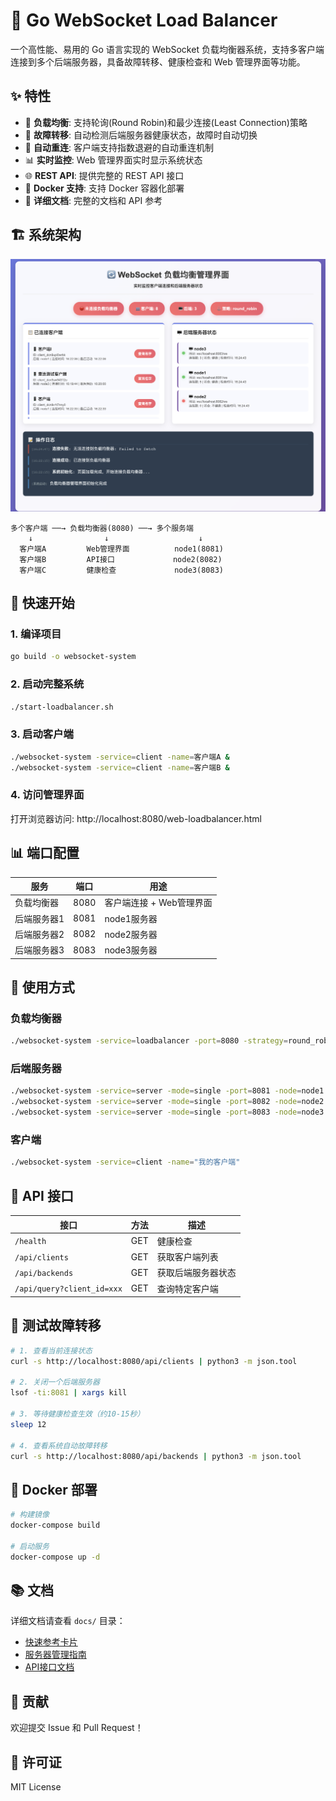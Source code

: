 
# 🚀 Go WebSocket Load Balancer

一个高性能、易用的 Go 语言实现的 WebSocket 负载均衡器系统，支持多客户端连接到多个后端服务器，具备故障转移、健康检查和 Web 管理界面等功能。

## ✨ 特性

- 🔄 **负载均衡**: 支持轮询(Round Robin)和最少连接(Least Connection)策略
- 🔧 **故障转移**: 自动检测后端服务器健康状态，故障时自动切换
- 🔁 **自动重连**: 客户端支持指数退避的自动重连机制
- 📊 **实时监控**: Web 管理界面实时显示系统状态
- 🌐 **REST API**: 提供完整的 REST API 接口
- 🐳 **Docker 支持**: 支持 Docker 容器化部署
- 📝 **详细文档**: 完整的文档和 API 参考

## 🏗️ 系统架构

![系统架构图](docs/image.png)

```
多个客户端 ──→ 负载均衡器(8080) ──→ 多个服务端
    ↓                ↓                    ↓
  客户端A         Web管理界面          node1(8081)
  客户端B         API接口             node2(8082)
  客户端C         健康检查             node3(8083)
```

## 🚀 快速开始

### 1. 编译项目

```bash
go build -o websocket-system
```

### 2. 启动完整系统

```bash
./start-loadbalancer.sh
```

### 3. 启动客户端

```bash
./websocket-system -service=client -name=客户端A &
./websocket-system -service=client -name=客户端B &
```

### 4. 访问管理界面

打开浏览器访问: http://localhost:8080/web-loadbalancer.html

## 📊 端口配置

| 服务 | 端口 | 用途 |
|------|------|------|
| 负载均衡器 | 8080 | 客户端连接 + Web管理界面 |
| 后端服务器1 | 8081 | node1服务器 |
| 后端服务器2 | 8082 | node2服务器 |
| 后端服务器3 | 8083 | node3服务器 |

## 🔧 使用方式

### 负载均衡器
```bash
./websocket-system -service=loadbalancer -port=8080 -strategy=round_robin
```

### 后端服务器
```bash
./websocket-system -service=server -mode=single -port=8081 -node=node1
./websocket-system -service=server -mode=single -port=8082 -node=node2
./websocket-system -service=server -mode=single -port=8083 -node=node3
```

### 客户端
```bash
./websocket-system -service=client -name="我的客户端"
```

## 📡 API 接口

| 接口 | 方法 | 描述 |
|------|------|------|
| `/health` | GET | 健康检查 |
| `/api/clients` | GET | 获取客户端列表 |
| `/api/backends` | GET | 获取后端服务器状态 |
| `/api/query?client_id=xxx` | GET | 查询特定客户端 |

## 🧪 测试故障转移

```bash
# 1. 查看当前连接状态
curl -s http://localhost:8080/api/clients | python3 -m json.tool

# 2. 关闭一个后端服务器
lsof -ti:8081 | xargs kill

# 3. 等待健康检查生效（约10-15秒）
sleep 12

# 4. 查看系统自动故障转移
curl -s http://localhost:8080/api/backends | python3 -m json.tool
```

## 🐳 Docker 部署

```bash
# 构建镜像
docker-compose build

# 启动服务
docker-compose up -d
```

## 📚 文档

详细文档请查看 `docs/` 目录：

- [快速参考卡片](docs/quick-reference.md)
- [服务器管理指南](docs/server-management.md)
- [API接口文档](docs/api-reference.md)

## 🤝 贡献

欢迎提交 Issue 和 Pull Request！

## 📄 许可证

MIT License